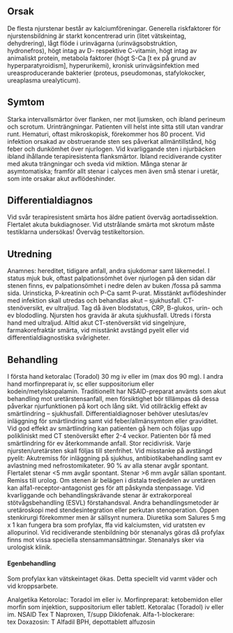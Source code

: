 ## Orsak

De flesta njurstenar består av kalciumföreningar. Generella riskfaktorer för njurstensbildning är starkt koncentrerad urin (litet vätskeintag, dehydrering), lågt flöde i urinvägarna (urinvägsobstruktion, hydronefros), högt intag av D- respektive C-vitamin, högt intag av animaliskt protein, metabola faktorer (högt S-Ca [t ex på grund av hyperparatyroidism], hyperurikemi), kronisk urinvägsinfektion med ureasproducerande bakterier (proteus, pseudomonas, stafylokocker, ureaplasma urealyticum).

## Symtom

Starka intervallsmärtor över flanken, ner mot ljumsken, och ibland perineum och scrotum. Urinträngningar. Patienten vill helst inte sitta still utan vandrar runt.
Hematuri, oftast mikroskopisk, förekommer hos 80 procent.
Vid infektion orsakad av obstruerande sten ses påverkat allmäntillstånd, hög feber och dunkömhet över njurlogen.
Vid kvarliggande sten i njurbäcken ibland ihållande terapiresistenta flanksmärtor.
Ibland recidiverande cystiter med akuta trängningar och sveda vid miktion.
Många stenar är asymtomatiska; framför allt stenar i calyces men även små stenar i uretär, som inte orsakar akut avflödeshinder.

## Differentialdiagnos

Vid svår terapiresistent smärta hos äldre patient överväg aortadissektion. Flertalet akuta bukdiagnoser. Vid utstrålande smärta mot skrotum måste testiklarna undersökas! Överväg testikeltorsion.

## Utredning

Anamnes: hereditet, tidigare anfall, andra sjukdomar samt läkemedel.
I status mjuk buk, oftast palpationsömhet över njurlogen på den sidan där stenen finns, ev palpationsömhet i nedre delen av buken /fossa på samma sida.
Urinsticka, P-kreatinin och P-Ca samt P-urat.
Misstänkt avflödeshinder med infektion skall utredas och behandlas akut – sjukhusfall. CT-stenöversikt, ev ultraljud. Tag då även blodstatus, CRP, B-glukos, urin- och ev blododling.
Njursten hos gravida är akuta sjukhusfall. Utreds i första hand med ultraljud.
Alltid akut CT-stenöversikt vid singelnjure, farmakorefraktär smärta, vid misstänkt avstängd pyelit eller vid differentialdiagnostiska svårigheter.

## Behandling

I första hand ketoralac (Toradol) 30 mg iv eller im (max dos 90 mg). I andra hand morfinpreparat iv, sc eller suppositorium eller kodein/metylskopalamin.
Traditionellt har NSAID-preparat använts som akut behandling mot uretärstensanfall, men försiktighet bör tillämpas då dessa påverkar njurfunktionen på kort och lång sikt.
Vid otillräcklig effekt av smärtlindring – sjukhusfall. Differentialdiagnoser behöver uteslutas/ev inläggning för smärtlindring samt vid feber/allmänsymtom eller graviditet.
Vid god effekt av smärtlindring kan patienten gå hem och följas upp polikliniskt med CT stenöversikt efter 2-4 veckor. Patienten bör få med smärtlindring för ev återkommande anfall. Stor recidivrisk.
Varje njursten/uretärsten skall följas till stenfrihet.
Vid misstanke på avstängd pyelit: Akutremiss för inläggning på sjukhus, antibiotikabehandling samt ev avlastning med nefrostomikateter.
90 % av alla stenar avgår spontant. Flertalet stenar <5 mm avgår spontant. Stenar >6 mm avgår sällan spontant. Remiss till urolog. Om stenen är belägen i distala tredjedelen av uretären kan alfa1-receptor-antagonist ges för att påskynda stenpassage.
Vid kvarliggande och behandlingskrävande stenar är extrakorporeal stötvågsbehandling (ESVL) förstahandsval. Andra behandlingsmetoder är uretäroskopi med stendesintegration eller perkutan stenoperation. Öppen stenkirurgi förekommer men är sällsynt numera.
Diuretika som Salures 5 mg x 1 kan fungera bra som profylax, ffa vid kalciumsten, vid uratsten ev allopurinol. Vid recidiverande stenbildning bör stenanalys göras då profylax finns mot vissa speciella stensammansättningar. Stenanalys sker via urologisk klinik.

#### Egenbehandling

Som profylax kan vätskeintaget ökas. Detta speciellt vid varmt väder och vid kroppsarbete.


Analgetika
Ketorolac: Toradol im eller iv.
Morfinpreparat: ketobemidon eller morfin som injektion, suppositorium eller tablett. Ketoralac (Toradol) iv eller im.
NSAID
Tex T Naproxen, T/supp Diklofenak.
Alfa-1-blockerare: tex Doxazosin: T Alfadil BPH, depottablett alfuzosin

